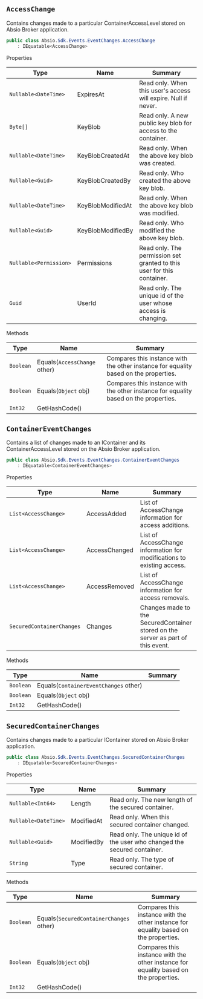 ## `AccessChange`

Contains changes made to a particular ContainerAccessLevel stored on Absio Broker application.
```csharp
public class Absio.Sdk.Events.EventChanges.AccessChange
    : IEquatable<AccessChange>

```

Properties

| Type | Name | Summary | 
| --- | --- | --- | 
| `Nullable<DateTime>` | ExpiresAt | Read only.  When this user's access will expire.  Null if never. | 
| `Byte[]` | KeyBlob | Read only.  A new public key blob for access to the container. | 
| `Nullable<DateTime>` | KeyBlobCreatedAt | Read only.  When the above key blob was created. | 
| `Nullable<Guid>` | KeyBlobCreatedBy | Read only.  Who created the above key blob. | 
| `Nullable<DateTime>` | KeyBlobModifiedAt | Read only.  When the above key blob was modified. | 
| `Nullable<Guid>` | KeyBlobModifiedBy | Read only.  Who modified the above key blob. | 
| `Nullable<Permission>` | Permissions | Read only.  The permission set granted to this user for this container. | 
| `Guid` | UserId | Read only.  The unique id of the user whose access is changing. | 


Methods

| Type | Name | Summary | 
| --- | --- | --- | 
| `Boolean` | Equals(`AccessChange` other) | Compares this instance with the other instance for equality based on the properties. | 
| `Boolean` | Equals(`Object` obj) | Compares this instance with the other instance for equality based on the properties. | 
| `Int32` | GetHashCode() |  | 


## `ContainerEventChanges`

Contains a list of changes made to an IContainer and its ContainerAccessLevel stored on the Absio Broker application.
```csharp
public class Absio.Sdk.Events.EventChanges.ContainerEventChanges
    : IEquatable<ContainerEventChanges>

```

Properties

| Type | Name | Summary | 
| --- | --- | --- | 
| `List<AccessChange>` | AccessAdded | List of AccessChange information for access additions. | 
| `List<AccessChange>` | AccessChanged | List of AccessChange information for modifications to existing access. | 
| `List<AccessChange>` | AccessRemoved | List of AccessChange information for access removals. | 
| `SecuredContainerChanges` | Changes | Changes made to the SecuredContainer stored on the server as part of this event. | 


Methods

| Type | Name | Summary | 
| --- | --- | --- | 
| `Boolean` | Equals(`ContainerEventChanges` other) |  | 
| `Boolean` | Equals(`Object` obj) |  | 
| `Int32` | GetHashCode() |  | 


## `SecuredContainerChanges`

Contains changes made to a particular IContainer stored on Absio Broker application.
```csharp
public class Absio.Sdk.Events.EventChanges.SecuredContainerChanges
    : IEquatable<SecuredContainerChanges>

```

Properties

| Type | Name | Summary | 
| --- | --- | --- | 
| `Nullable<Int64>` | Length | Read only.  The new length of the secured container. | 
| `Nullable<DateTime>` | ModifiedAt | Read only.  When this secured container changed. | 
| `Nullable<Guid>` | ModifiedBy | Read only.  The unique id of the user who changed the secured container. | 
| `String` | Type | Read only.  The type of secured container. | 


Methods

| Type | Name | Summary | 
| --- | --- | --- | 
| `Boolean` | Equals(`SecuredContainerChanges` other) | Compares this instance with the other instance for equality based on the properties. | 
| `Boolean` | Equals(`Object` obj) | Compares this instance with the other instance for equality based on the properties. | 
| `Int32` | GetHashCode() |  | 



